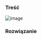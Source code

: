 ### Treść
![image](https://user-images.githubusercontent.com/11476062/62622790-8485d980-b91f-11e9-916a-c43c5f144642.png)

### Rozwiązanie
